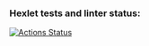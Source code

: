 ### Hexlet tests and linter status:
[![Actions Status](https://github.com/yura2201/devops-for-programmers-project-74/actions/workflows/hexlet-check.yml/badge.svg)](https://github.com/yura2201/devops-for-programmers-project-74/actions)